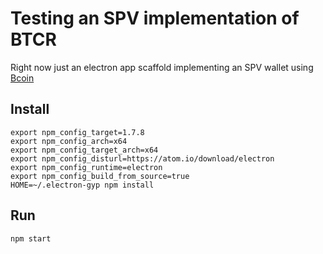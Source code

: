 Testing an SPV implementation of BTCR
=====================================
Right now just an electron app scaffold implementing an SPV wallet using
[Bcoin](http://bcoin.io/)

Install
-------

    export npm_config_target=1.7.8
    export npm_config_arch=x64
    export npm_config_target_arch=x64
    export npm_config_disturl=https://atom.io/download/electron
    export npm_config_runtime=electron
    export npm_config_build_from_source=true
    HOME=~/.electron-gyp npm install

Run
---

    npm start

